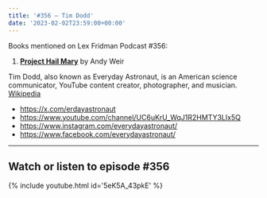 ```yaml
---
title: '#356 – Tim Dodd'
date: '2023-02-02T23:59:00+00:00'
---
```


Books mentioned on Lex Fridman Podcast #356:

1. <b><a href="https://amzn.to/3HW9Kr8" target="_blank" rel="sponsored noopener noreferrer">Project Hail Mary</a></b> by Andy Weir

Tim Dodd, also known as Everyday Astronaut, is an American science communicator, YouTube content creator, photographer, and musician. <a href="https://en.wikipedia.org/wiki/Tim_Dodd" target="_blank">Wikipedia</a>

- <a href="https://x.com/erdayastronaut" target="_blank">https://x.com/erdayastronaut</a>
- <a href="https://www.youtube.com/channel/UC6uKrU_WqJ1R2HMTY3LIx5Q" target="_blank">https://www.youtube.com/channel/UC6uKrU_WqJ1R2HMTY3LIx5Q</a>
- <a href="https://www.instagram.com/everydayastronaut/" target="_blank">https://www.instagram.com/everydayastronaut/</a>
- <a href="https://www.facebook.com/everydayastronaut/" target="_blank">https://www.facebook.com/everydayastronaut/</a>

- - - - - -

## Watch or listen to episode #356

{% include youtube.html id='5eK5A_43pkE' %}